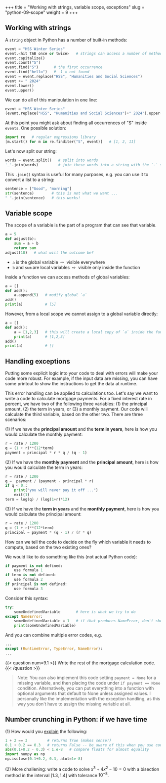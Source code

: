 +++
title = "Working with strings, variable scope, exceptions"
slug = "python-09-scope"
weight = 9
+++

## Working with strings

A `string` object in Python has a number of built-in methods:

```py
event = "HSS Winter Series"
event.<hit TAB once or twice>   # strings can access a number of methods = functions
event.capitalize()
event.count("S")
event.find("S")       # the first occurrence
event.find("hello")   # -1 = not found
event = event.replace("HSS", "Humanities and Social Sciences")
event += " 2024"
event.lower()
event.upper()
```

We can do all of this manipulation in one line:

```py
event = "HSS Winter Series"
(event.replace("HSS", "Humanities and Social Sciences")+" 2024").upper()
```

At this point you might ask about finding all occurrences of "S" inside `events`. One possible solution:

```py
import re   # regular expressions library
[m.start() for m in re.finditer("S", event)]   # [1, 2, 11]
```

Let's now split our string:

```py
words = event.split()   # split into words
'_'.join(words)         # join these words into a string with the `-` separator
```

This `.join()` syntax is useful for many purposes, e.g. you can use it to convert a list to a string:

```py
sentence = ["Good", "morning"]
str(sentence)        # this is not what we want ...
" ".join(sentence)   # this works!
```









## Variable scope

The scope of a variable is the part of a program that can see that variable.

```py
a = 5
def adjust(b):
	sum = a + b
    return sum
adjust(10)   # what will the outcome be?
```

* `a` is the global variable &nbsp;⇨&nbsp; visible everywhere
* `b` and `sum` are local variables &nbsp;⇨&nbsp; visible only inside the function

Inside a function we can access methods of global variables:

```py
a = []
def add():
    a.append(5)   # modify global `a`
add()
print(a)          # [5]
```

However, from a local scope we cannot assign to a global variable directly:

```py
a = []
def add():
    a = [1,2,3]   # this will create a local copy of `a` inside the function
    print(a)      # [1,2,3]
add()
print(a)          # []
```






## Handling exceptions

Putting some explicit logic into your code to deal with errors will make your code more robust. For example,
if the input data are missing, you can have some printout to show the instructions to get the data at runtime.

This error handling can be applied to calculations too. Let's say we want to write a code to calculate
mortgage payments. For a fixed interest rate in percent, we have two of the following three variables: (1) the
principal amount, (2) the term in years, or (3) a monthly payment. Our code will calculate the third variable,
based on the other two. There are three scenarios:

(1) If we have the **principal amount** and the **term in years**, here is how you would calculate the monthly
payment:

```py
r = rate / 1200
q = (1 + r)**(12*term)
payment = principal * r * q / (q - 1)
```

(2) If we have the **monthly payment** and the **principal amount**, here is how you would calculate the term
in years:

```py
r = rate / 1200
q =  payment / (payment - principal * r)
if q < 0.:
    print("you will never pay it off ...")
    exit(1)
term = log(q) / (log(1+r)*12)
```

(3) If we have the **term in years** and the **monthly payment**, here is how you would calculate the
principal amount:

```py
r = rate / 1200
q = (1 + r)**(12*term)
principal = payment * (q - 1) / (r * q)
```

How can we tell the code to decide on the fly which variable it needs to compute, based on the two existing ones?

We would like to do something like this (not actual Python code):

```py
if payment is not defined:
    use formula 1
if term is not defined:
    use formula 2
if principal is not defined:
    use formula 3
```

Consider this syntax:

```py
try:
    someUndefinedVariable       # here is what we try to do
except NameError:
    someUndefinedVariable = 1   # if that produces NameError, don't show it, but do this instead
    print(someUndefinedVariable)
```

And you can combine multiple error codes, e.g.

```py
...
except (RuntimeError, TypeError, NameError):
...
```

{{< question num=9.1 >}}
Write the rest of the mortgage calculation code.
{{< /question >}}

<!-- ```sh -->
<!-- try: -->
<!--     payment -->
<!-- except NameError: -->
<!--     r = rateInPercent / 1200 -->
<!--     q = (1 + r)**(12*termInYears) -->
<!--     payment = principal * r * q / (q - 1) -->
<!-- ``` -->

> Note: You can also implement this code setting `payment = None` for a missing variable, and then placing the
> code under `if payment == None` condition. Alternatively, you can put everything into a function with
> optional arguments that default to None unless assigned values. I personally like the implementation with
> the exception handling, as this way you don't have to assign the missing variable at all.









## Number crunching in Python: if we have time

(1) How would you [explain](./solau.md) the following:

```py
1 + 2 == 3         # returns True (makes sense!)
0.1 + 0.2 == 0.3   # returns False -- be aware of this when you use conditionals
abs(0.1+0.2 - 0.3) < 1.e-8   # compare floats for almost equality
import numpy as np
np.isclose(0.1+0.2, 0.3, atol=1e-8)
```

(2) More challening: write a code to solve $x^3+4x^2-10=0$ with a bisection method in the interval $[1.3,
    1.4]$ with tolerance $10^{-8}$.
